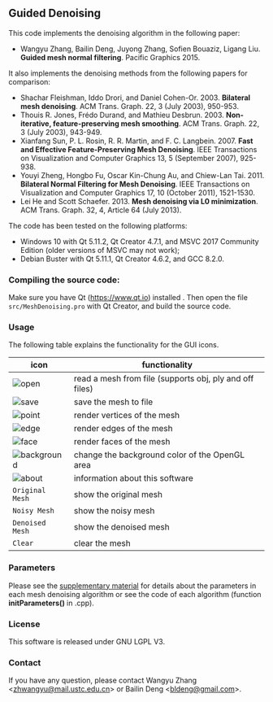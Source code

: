 ## Guided Denoising

This code implements the denoising algorithm in the following paper:

* Wangyu Zhang, Bailin Deng, Juyong Zhang, Sofien Bouaziz, Ligang Liu. <b>Guided mesh normal filtering</b>. Pacific Graphics 2015.

It also implements the denoising methods from the following papers for comparison:

* Shachar Fleishman, Iddo Drori, and Daniel Cohen-Or. 2003. <b>Bilateral mesh denoising</b>. ACM Trans. Graph. 22, 3 (July 2003), 950-953.
* Thouis R. Jones, Frédo Durand, and Mathieu Desbrun. 2003. <b>Non-iterative, feature-preserving mesh smoothing</b>. ACM Trans. Graph. 22, 3 (July 2003), 943-949.
* Xianfang Sun, P. L. Rosin, R. R. Martin, and F. C. Langbein. 2007. <b>Fast and Effective Feature-Preserving Mesh Denoising</b>. IEEE Transactions on Visualization and Computer Graphics 13, 5 (September 2007), 925-938.
* Youyi Zheng, Hongbo Fu, Oscar Kin-Chung Au, and Chiew-Lan Tai. 2011. <b>Bilateral Normal Filtering for Mesh Denoising</b>. IEEE Transactions on Visualization and Computer Graphics 17, 10 (October 2011), 1521-1530.
* Lei He and Scott Schaefer. 2013. <b>Mesh denoising via L0 minimization</b>. ACM Trans. Graph. 32, 4, Article 64 (July 2013).

The code has been tested on the following platforms:

* Windows 10 with Qt 5.11.2, Qt Creator 4.7.1, and MSVC 2017 Community Edition (older versions of MSVC may not work);
* Debian Buster with Qt 5.11.1, Qt Creator 4.6.2, and GCC 8.2.0.

### Compiling the source code:

Make sure you have Qt (https://www.qt.io) installed . Then open the file `src/MeshDenoising.pro` with Qt Creator, and build the source code. 


### Usage

The following table explains the functionality for the GUI icons.

|icon       | functionality |
|---------- | ----------   |
|![open](./src/Denoising/Icons/open.ico) | read a mesh from file (supports obj, ply and off files) |
|![save](./src/Denoising/Icons/save.ico) | save the mesh to file |
|![point](./src/Denoising/Icons/points.ico) | render vertices of the mesh |
|![edge](./src/Denoising/Icons/edges.ico) | render edges of the mesh |
|![face](./src/Denoising/Icons/faces.ico) | render faces of the mesh |
|![background](./src/Denoising/Icons/background.ico)| change the background color of the OpenGL area |
|![about](./src/Denoising/Icons/about.ico) | information about this software|
|`Original Mesh` |show the original mesh|
|`Noisy Mesh`|show the noisy mesh|
|`Denoised Mesh`|show the denoised mesh|
|`Clear`|clear the mesh|


### Parameters

Please see the [supplementary material](http://staff.ustc.edu.cn/~juyong/Papers/GuidedFilterSupp.pdf) for details about the parameters in each mesh denoising algorithm or see the code of each algorithm (function <b>initParameters()</b> in .cpp).


### License

This software is released under GNU LGPL V3.


### Contact

If you have any question, please contact Wangyu Zhang <<a href="mailto:zhwangyu@mail.ustc.edu.cn">zhwangyu@mail.ustc.edu.cn</a>> or Bailin Deng <<a href="mailto:bldeng@gmail.com">bldeng@gmail.com</a>>.